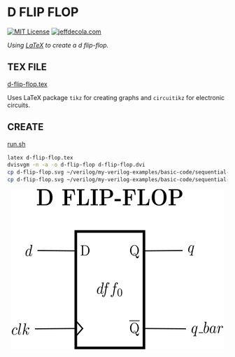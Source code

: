 # D FLIP FLOP

[![MIT License](http://img.shields.io/:license-mit-blue.svg)](http://jeffdecola.mit-license.org)
[![jeffdecola.com](https://img.shields.io/badge/website-jeffdecola.com-blue)](https://jeffdecola.com)

_Using
[LaTeX](https://github.com/JeffDeCola/my-cheat-sheets/tree/master/software/development/languages/latex-cheat-sheet/)
to create a d flip-flop._

## TEX FILE

[d-flip-flop.tex](d-flip-flop.tex)

Uses LaTeX package `tikz` for creating graphs
and `circuitikz` for electronic circuits.

## CREATE

[run.sh](run.sh)

```bash
latex d-flip-flop.tex
dvisvgm -n -a -o d-flip-flop d-flip-flop.dvi
cp d-flip-flop.svg ~/verilog/my-verilog-examples/basic-code/sequential-logic/d_flip_flop/svgs/.
cp d-flip-flop.svg ~/verilog/my-verilog-examples/basic-code/sequential-logic/d_flip_flops/svgs/.
```

<p align="center">
    <img src="d-flip-flop.svg"
    align="middle"
</p>
